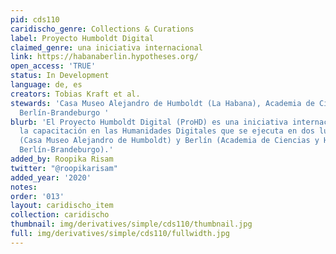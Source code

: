 ```yaml
---
pid: cds110
caridischo_genre: Collections & Curations
label: Proyecto Humboldt Digital
claimed_genre: una iniciativa internacional
link: https://habanaberlin.hypotheses.org/
open_access: 'TRUE'
status: In Development
language: de, es
creators: Tobias Kraft et al.
stewards: 'Casa Museo Alejandro de Humboldt (La Habana), Academia de Ciencias y Humanidades
  Berlín-Brandeburgo '
blurb: 'El Proyecto Humboldt Digital (ProHD) es una iniciativa internacional para
  la capacitación en las Humanidades Digitales que se ejecuta en dos lugares: La Habana
  (Casa Museo Alejandro de Humboldt) y Berlín (Academia de Ciencias y Humanidades
  Berlín-Brandeburgo).'
added_by: Roopika Risam
twitter: "@roopikarisam"
added_year: '2020'
notes: 
order: '013'
layout: caridischo_item
collection: caridischo
thumbnail: img/derivatives/simple/cds110/thumbnail.jpg
full: img/derivatives/simple/cds110/fullwidth.jpg
---
```

